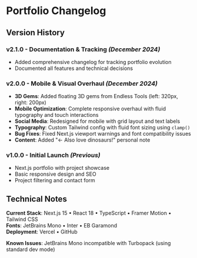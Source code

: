 # Portfolio Changelog

## Version History

### **v2.1.0** - Documentation & Tracking *(December 2024)*
- Added comprehensive changelog for tracking portfolio evolution
- Documented all features and technical decisions

### **v2.0.0** - Mobile & Visual Overhaul *(December 2024)*
- **3D Gems**: Added floating 3D gems from Endless Tools (left: 320px, right: 200px)
- **Mobile Optimization**: Complete responsive overhaul with fluid typography and touch interactions
- **Social Media**: Redesigned for mobile with grid layout and text labels
- **Typography**: Custom Tailwind config with fluid font sizing using `clamp()`
- **Bug Fixes**: Fixed Next.js viewport warnings and font compatibility issues
- **Content**: Added "← Also love dinosaurs!" personal note

### **v1.0.0** - Initial Launch *(Previous)*
- Next.js portfolio with project showcase
- Basic responsive design and SEO
- Project filtering and contact form

## Technical Notes

**Current Stack**: Next.js 15 • React 18 • TypeScript • Framer Motion • Tailwind CSS  
**Fonts**: JetBrains Mono • Inter • EB Garamond  
**Deployment**: Vercel • GitHub  

**Known Issues**: JetBrains Mono incompatible with Turbopack (using standard dev mode)
